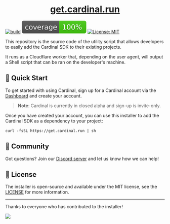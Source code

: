 <h1 align="center">
  <a href="get.cardinal.run">get.cardinal.run</a>
</h1>

[![build](https://github.com/cardinal-run/get.cardinal.run/actions/workflows/main.yaml/badge.svg)](https://github.com/cardinal-run/get.cardinal.run/actions/workflows/main.yaml)
[![coverage](https://raw.githubusercontent.com/cardinal-run/get.cardinal.run/main/coverage_badge.svg)](https://github.com/cardinal-run/get.cardinal.run/actions/workflows/main.yaml)
[![License: MIT](https://img.shields.io/badge/license-MIT-purple.svg)](https://opensource.org/licenses/MIT)

This repository is the source code of the utility script that allows developers to easily add the Cardinal SDK to their existing projects.

It runs as a Cloudflare worker that, depending on the user agent, will output a Shell script that can be ran on the developer's machine.


## 🚀 Quick Start

To get started with using Cardinal, sign up for a Cardinal account via the [Dashboard](https://app.cardinal.run) and create your account.

> **Note**: Cardinal is currently in closed alpha and sign-up is invite-only.

Once you have created your account, you can use this installer to add the Cardinal SDK as a dependency to your project:

```shell
curl -fsSL https://get.cardinal.run | sh
```

## 🤝 Community

Got questions? Join our [Discord server](https://discord.gg/Abkm7Ewhen) and let us know how we can help!

## 📃 License

The installer is open-source and available under the MIT license, see the [LICENSE](LICENSE) for more information.

---

Thanks to everyone who has contributed to the installer! 

<a href="https://github.com/cardinal-run/get.cardinal.run/graphs/contributors">
  <img src="https://contrib.rocks/image?repo=cardinal-run/get.cardinal.run" />
</a>
